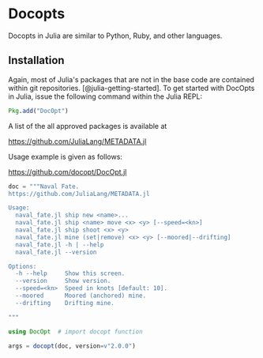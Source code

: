 # Docopts

Docopts in Julia are similar to Python, Ruby, and other languages.

## Installation

Again, most of Julia's packages that are not in the base code are
contained within git repositories. [@julia-getting-started]. To get started
with DocOpts in Julia, issue the following command within the Julia
REPL:

```Julia
Pkg.add("DocOpt")
```

A list of the all approved packages is available at

<https://github.com/JuliaLang/METADATA.jl>

Usage example is given as follows:

<https://github.com/docopt/DocOpt.jl>

```Julia
doc = """Naval Fate.
https://github.com/JuliaLang/METADATA.jl

Usage:
  naval_fate.jl ship new <name>...
  naval_fate.jl ship <name> move <x> <y> [--speed=<kn>]
  naval_fate.jl ship shoot <x> <y>
  naval_fate.jl mine (set|remove) <x> <y> [--moored|--drifting]
  naval_fate.jl -h | --help
  naval_fate.jl --version

Options:
  -h --help     Show this screen.
  --version     Show version.
  --speed=<kn>  Speed in knots [default: 10].
  --moored      Moored (anchored) mine.
  --drifting    Drifting mine.

"""

using DocOpt  # import docopt function

args = docopt(doc, version=v"2.0.0")
```
